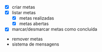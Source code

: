 - [x] criar metas 
- [x] listar metas
    - [x] metas realizadas
    - [x] metas abertas
- [x] marcar/desmarcar metas como concluída
- remover metas
- sistema de mensagens
